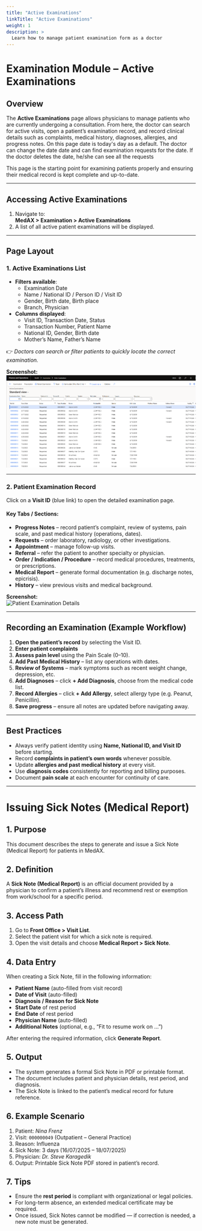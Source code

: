 ```yaml
---
title: "Active Examinations"
linkTitle: "Active Examinations"
weight: 1
description: >
  Learn how to manage patient examination form as a doctor
---
```

# Examination Module – Active Examinations

## Overview
The **Active Examinations** page allows physicians to manage patients who are currently undergoing a consultation. From here, the doctor can search for active visits, open a patient’s examination record, and record clinical details such as complaints, medical history, diagnoses, allergies, and progress notes. On this page date is today's day as a default. The doctor can change the date date and can find examination requests for the date. If the doctor deletes the date, he/she can see all the requests 

This page is the starting point for examining patients properly and ensuring their medical record is kept complete and up-to-date.

---

## Accessing Active Examinations
1. Navigate to:  
   **MedAX > Examination > Active Examinations**  
2. A list of all active patient examinations will be displayed.

---

## Page Layout

### 1. Active Examinations List
- **Filters available**:  
  - Examination Date  
  - Name / National ID / Person ID / Visit ID  
  - Gender, Birth date, Birth place  
  - Branch, Physician  
- **Columns displayed**:  
  - Visit ID, Transaction Date, Status  
  - Transaction Number, Patient Name  
  - National ID, Gender, Birth date  
  - Mother’s Name, Father’s Name  

👉 *Doctors can search or filter patients to quickly locate the correct examination.*

**Screenshot:**  
![Active Examinations List](Screenshot_8.png)

---

### 2. Patient Examination Record
Click on a **Visit ID** (blue link) to open the detailed examination page.

#### Key Tabs / Sections:
- **Progress Notes** – record patient’s complaint, review of systems, pain scale, and past medical history (operations, dates).  
- **Requests** – order laboratory, radiology, or other investigations.  
- **Appointment** – manage follow-up visits.  
- **Referral** – refer the patient to another specialty or physician.  
- **Order / Indication / Procedure** – record medical procedures, treatments, or prescriptions.  
- **Medical Report** – generate formal documentation (e.g. discharge notes, epicrisis).  
- **History** – view previous visits and medical background.  

**Screenshot:**  
![Patient Examination Details](images/patient_examination_details.png)

---

## Recording an Examination (Example Workflow)

1. **Open the patient’s record** by selecting the Visit ID.  
2. **Enter patient complaints**
3. **Assess pain level** using the Pain Scale (0–10).  
4. **Add Past Medical History** – list any operations with dates.  
5. **Review of Systems** – mark symptoms such as recent weight change, depression, etc.  
6. **Add Diagnoses** – click **+ Add Diagnosis**, choose from the medical code list.  
7. **Record Allergies** – click **+ Add Allergy**, select allergy type (e.g. Peanut, Penicillin).  
8. **Save progress** – ensure all notes are updated before navigating away.  

---

## Best Practices
- Always verify patient identity using **Name, National ID, and Visit ID** before starting.  
- Record **complaints in patient’s own words** whenever possible.  
- Update **allergies and past medical history** at every visit.  
- Use **diagnosis codes** consistently for reporting and billing purposes.  
- Document **pain scale** at each encounter for continuity of care.  

---
# Issuing Sick Notes (Medical Report)

## 1. Purpose  
This document describes the steps to generate and issue a Sick Note (Medical Report) for patients in MedAX.  

## 2. Definition  
A **Sick Note (Medical Report)** is an official document provided by a physician to confirm a patient’s illness and recommend rest or exemption from work/school for a specific period.  

## 3. Access Path  
1. Go to **Front Office > Visit List**.  
2. Select the patient visit for which a sick note is required.  
3. Open the visit details and choose **Medical Report > Sick Note**.  

## 4. Data Entry  
When creating a Sick Note, fill in the following information:  
- **Patient Name** (auto-filled from visit record)  
- **Date of Visit** (auto-filled)  
- **Diagnosis / Reason for Sick Note**  
- **Start Date** of rest period  
- **End Date** of rest period  
- **Physician Name** (auto-filled)  
- **Additional Notes** (optional, e.g., “Fit to resume work on …”)  

After entering the required information, click **Generate Report**.  

## 5. Output  
- The system generates a formal Sick Note in PDF or printable format.  
- The document includes patient and physician details, rest period, and diagnosis.  
- The Sick Note is linked to the patient’s medical record for future reference.  

## 6. Example Scenario  
1. Patient: *Nina Frenz*  
2. Visit: `000000049` (Outpatient – General Practice)  
3. Reason: Influenza  
4. Sick Note: 3 days (16/07/2025 – 18/07/2025)  
5. Physician: *Dr. Steve Karagedik*  
6. Output: Printable Sick Note PDF stored in patient’s record.  

## 7. Tips  
- Ensure the **rest period** is compliant with organizational or legal policies.  
- For long-term absence, an extended medical certificate may be required.  
- Once issued, Sick Notes cannot be modified — if correction is needed, a new note must be generated.  
